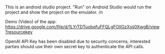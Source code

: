 This is an android studio project. "Run" on Android Studio would run the project and show the project on the emulator. /n

Demo (Video) of the app: https://drive.google.com/file/d/1LYrTDTuobqfuFFQLgFOIlGzXsjj0XwgB/view?resourcekey

OpenAI API Key has been disabled due to security concerns, interested parties should use their own secret key to authenticate the API calls.  
